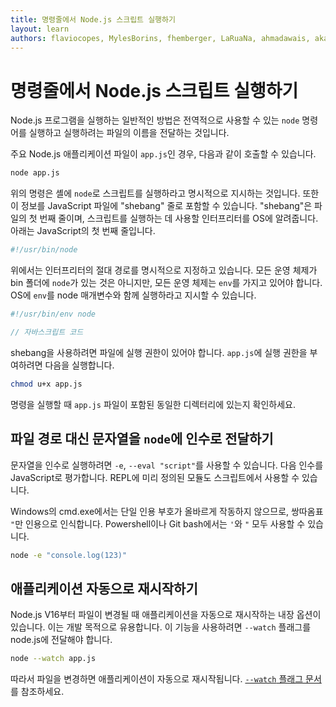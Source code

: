 ```yaml
---
title: 명령줄에서 Node.js 스크립트 실행하기
layout: learn
authors: flaviocopes, MylesBorins, fhemberger, LaRuaNa, ahmadawais, akazyti, AugustinMauroy
---
```


# 명령줄에서 Node.js 스크립트 실행하기

Node.js 프로그램을 실행하는 일반적인 방법은 전역적으로 사용할 수 있는 `node` 명령어를 실행하고 실행하려는 파일의 이름을 전달하는 것입니다.

주요 Node.js 애플리케이션 파일이 `app.js`인 경우, 다음과 같이 호출할 수 있습니다.

```bash
node app.js
```

위의 명령은 셸에 `node`로 스크립트를 실행하라고 명시적으로 지시하는 것입니다. 또한 이 정보를 JavaScript 파일에 "shebang" 줄로 포함할 수 있습니다. "shebang"은 파일의 첫 번째 줄이며, 스크립트를 실행하는 데 사용할 인터프리터를 OS에 알려줍니다. 아래는 JavaScript의 첫 번째 줄입니다.

```js
#!/usr/bin/node
```

위에서는 인터프리터의 절대 경로를 명시적으로 지정하고 있습니다. 모든 운영 체제가 bin 폴더에 `node`가 있는 것은 아니지만, 모든 운영 체제는 `env`를 가지고 있어야 합니다. OS에 `env`를 node 매개변수와 함께 실행하라고 지시할 수 있습니다.

```js
#!/usr/bin/env node

// 자바스크립트 코드
```

shebang을 사용하려면 파일에 실행 권한이 있어야 합니다. `app.js`에 실행 권한을 부여하려면 다음을 실행합니다.

```bash
chmod u+x app.js
```

명령을 실행할 때 `app.js` 파일이 포함된 동일한 디렉터리에 있는지 확인하세요.

## 파일 경로 대신 문자열을 `node`에 인수로 전달하기

문자열을 인수로 실행하려면 `-e`, `--eval "script"`를 사용할 수 있습니다. 다음 인수를 JavaScript로 평가합니다. REPL에 미리 정의된 모듈도 스크립트에서 사용할 수 있습니다.

Windows의 cmd.exe에서는 단일 인용 부호가 올바르게 작동하지 않으므로, 쌍따옴표 `"`만 인용으로 인식합니다. Powershell이나 Git bash에서는 `'`와 `"` 모두 사용할 수 있습니다.

```bash
node -e "console.log(123)"
```

## 애플리케이션 자동으로 재시작하기

Node.js V16부터 파일이 변경될 때 애플리케이션을 자동으로 재시작하는 내장 옵션이 있습니다. 이는 개발 목적으로 유용합니다. 이 기능을 사용하려면 `--watch` 플래그를 node.js에 전달해야 합니다.

```bash
node --watch app.js
```

따라서 파일을 변경하면 애플리케이션이 자동으로 재시작됩니다. [`--watch` 플래그 문서](https://nodejs.org/docs/latest/api/cli.html#--watch)를 참조하세요.
